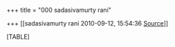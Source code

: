 +++
title = "000 sadasivamurty rani"

+++
[[sadasivamurty rani	2010-09-12, 15:54:36 [Source](https://groups.google.com/g/bvparishat/c/wx_nHBLgq6o)]]



[TABLE]

  

